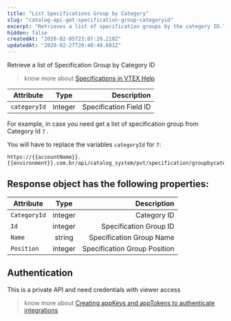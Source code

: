 ```yaml
---
title: "List Specifications Group by Category"
slug: "catalog-api-get-specification-group-categoryid"
excerpt: "Retrieves a list of specification groups by the category ID."
hidden: false
createdAt: "2020-02-05T23:07:29.210Z"
updatedAt: "2020-02-27T20:40:40.601Z"
---
```

Retrieve a list of Specification Group by Category ID

> know more about [Specifications in VTEX Help](https://help.vtex.com/en/search/Specifications)


| Attribute    | Type        | Description |
| --------------- |:---------:| -------------------------------------------------------------------------------------------:|
| `categoryId` | integer | Specification Field ID |


For example, in case you need get a list of specification group from Category Id `7` .

You will have to replace the variables `categoryId` for `7`:

```
https://{{accountName}}.{{environment}}.com.br/api/catalog_system/pvt/specification/groupbycategory/7
```




## Response object has the following properties:


| Attribute    | Type        | Description |
| --------------- |:---------:| --------------------------------------:|
| `CategoryId` | integer |  Category ID |
| `Id` | integer | Specification Group ID |
| `Name` | string | Specification Group Name |
| `Position` | integer | Specification Group Position |


## Authentication

This is a private API and need credentials with viewer access


> know more about [Creating appKeys and appTokens to authenticate integrations](https://help.vtex.com/en/tutorial/creating-appkeys-and-apptokens-to-authenticate-integrations)